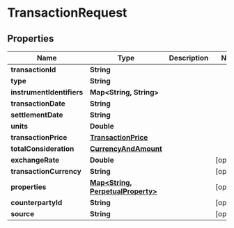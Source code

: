

# TransactionRequest

## Properties

Name | Type | Description | Notes
------------ | ------------- | ------------- | -------------
**transactionId** | **String** |  | 
**type** | **String** |  | 
**instrumentIdentifiers** | **Map&lt;String, String&gt;** |  | 
**transactionDate** | **String** |  | 
**settlementDate** | **String** |  | 
**units** | **Double** |  | 
**transactionPrice** | [**TransactionPrice**](TransactionPrice.md) |  | 
**totalConsideration** | [**CurrencyAndAmount**](CurrencyAndAmount.md) |  | 
**exchangeRate** | **Double** |  |  [optional]
**transactionCurrency** | **String** |  |  [optional]
**properties** | [**Map&lt;String, PerpetualProperty&gt;**](PerpetualProperty.md) |  |  [optional]
**counterpartyId** | **String** |  |  [optional]
**source** | **String** |  |  [optional]



